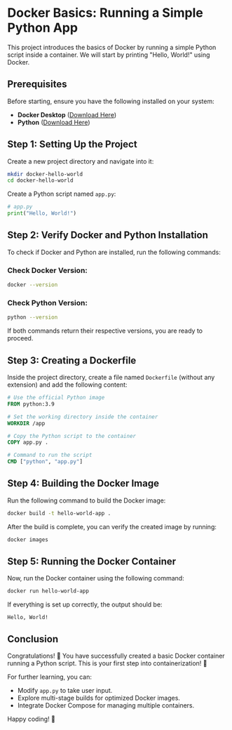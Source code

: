 # **Docker Basics: Running a Simple Python App**  

This project introduces the basics of Docker by running a simple Python script inside a container. We will start by printing "Hello, World!" using Docker.  

## **Prerequisites**  

Before starting, ensure you have the following installed on your system:  

- **Docker Desktop** ([Download Here](https://www.docker.com/products/docker-desktop))  
- **Python** ([Download Here](https://www.python.org/downloads/))  

## **Step 1: Setting Up the Project**  

Create a new project directory and navigate into it:  
```sh
mkdir docker-hello-world  
cd docker-hello-world  
```

Create a Python script named `app.py`:  

```python
# app.py
print("Hello, World!")
```

## **Step 2: Verify Docker and Python Installation**  

To check if Docker and Python are installed, run the following commands:  

### **Check Docker Version:**  
```sh
docker --version
```  
### **Check Python Version:**  
```sh
python --version
```

If both commands return their respective versions, you are ready to proceed.  

## **Step 3: Creating a Dockerfile**  

Inside the project directory, create a file named `Dockerfile` (without any extension) and add the following content:  

```dockerfile
# Use the official Python image
FROM python:3.9  

# Set the working directory inside the container
WORKDIR /app  

# Copy the Python script to the container
COPY app.py .  

# Command to run the script
CMD ["python", "app.py"]
```

## **Step 4: Building the Docker Image**  

Run the following command to build the Docker image:  
```sh
docker build -t hello-world-app .
```

After the build is complete, you can verify the created image by running:  

```sh
docker images
```

## **Step 5: Running the Docker Container**  

Now, run the Docker container using the following command:  

```sh
docker run hello-world-app
```

If everything is set up correctly, the output should be:  
```
Hello, World!
```

## **Conclusion**  

Congratulations! 🎉 You have successfully created a basic Docker container running a Python script. This is your first step into containerization! 🚀  

For further learning, you can:  
- Modify `app.py` to take user input.  
- Explore multi-stage builds for optimized Docker images.  
- Integrate Docker Compose for managing multiple containers.  

Happy coding! 🚀

